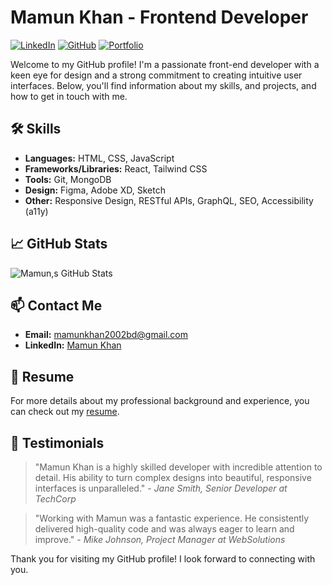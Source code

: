 <img src='https://i.ibb.co/tbDMQTW/Mamun-Khan-3.png' alt='' >

# Mamun Khan - Frontend Developer

[![LinkedIn](https://img.shields.io/badge/LinkedIn-Connect-blue)](https://www.linkedin.com/in/mamun-khan-90563a294/)
[![GitHub](https://img.shields.io/badge/GitHub-Follow-black)](https://github.com/johndoe)
[![Portfolio](https://img.shields.io/badge/Portfolio-Visit-brightgreen)](https://mamunkhan.netlify.app)

Welcome to my GitHub profile! I'm a passionate front-end developer with a keen eye for design and a strong commitment to creating intuitive user interfaces. Below, you'll find information about my skills, and projects, and how to get in touch with me.

## 🛠️ Skills

- **Languages:** HTML, CSS, JavaScript
- **Frameworks/Libraries:** React, Tailwind CSS
- **Tools:** Git, MongoDB
- **Design:** Figma, Adobe XD, Sketch
- **Other:** Responsive Design, RESTful APIs, GraphQL, SEO, Accessibility (a11y)

## 📈 GitHub Stats

![Mamun,s GitHub Stats](https://github.com/MamunKhan2002)


## 📫 Contact Me



- **Email:** mamunkhan2002bd@gmail.com
- **LinkedIn:** [Mamun Khan](https://www.linkedin.com/in/mamun-khan-90563a294/)

## 📄 Resume

For more details about my professional background and experience, you can check out my [resume]().

## 🌟 Testimonials

> "Mamun Khan is a highly skilled developer with incredible attention to detail. His ability to turn complex designs into beautiful, responsive interfaces is unparalleled." - *Jane Smith, Senior Developer at TechCorp*

> "Working with Mamun was a fantastic experience. He consistently delivered high-quality code and was always eager to learn and improve." - *Mike Johnson, Project Manager at WebSolutions*

Thank you for visiting my GitHub profile! I look forward to connecting with you.





